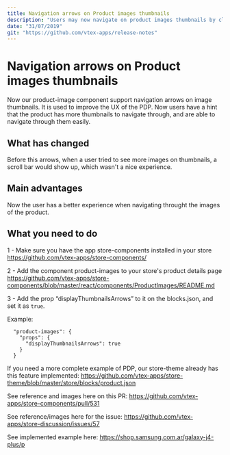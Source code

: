 ```yaml
---
title: Navigation arrows on Product images thumbnails 
description: "Users may now navigate on product images thumbnails by clicking on arrows"
date: "31/07/2019"
git: "https://github.com/vtex-apps/release-notes"
---
```


# Navigation arrows on Product images thumbnails

Now our product-image component support navigation arrows on image thumbnails. It is used to improve the UX of the PDP. Now users have a hint that the product has more thumbnails to navigate through, and are able to navigate through them easily.

## What has changed

Before this arrows, when a user tried to see more images on thumbnails, a scroll bar would show up, which wasn't a nice experience.

## Main advantages

Now the user has a better experience when navigating throught the images of the product.

## What you need to do

1 - Make sure you have the app store-components installed in your store https://github.com/vtex-apps/store-components/

2 - Add the component product-images to your store's product details page https://github.com/vtex-apps/store-components/blob/master/react/components/ProductImages/README.md

3 - Add the prop “displayThumbnailsArrows” to it on the blocks.json, and set it as `true`. 

Example:

```
  "product-images": {
    "props": {
      "displayThumbnailsArrows": true
    }
  }
```

If you need a more complete example of PDP, our store-theme already has this feature implemented:
https://github.com/vtex-apps/store-theme/blob/master/store/blocks/product.json

See reference and images here on this PR: https://github.com/vtex-apps/store-components/pull/531

See reference/images here for the issue: https://github.com/vtex-apps/store-discussion/issues/57

See implemented example here: https://shop.samsung.com.ar/galaxy-j4-plus/p

